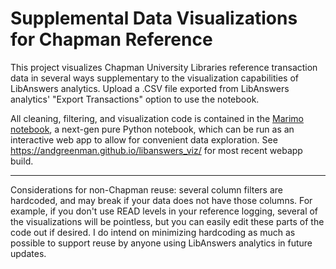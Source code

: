 # Supplemental Data Visualizations for Chapman Reference

This project visualizes Chapman University Libraries reference transaction data in several ways supplementary to the visualization capabilities of LibAnswers analytics. Upload a .CSV file exported from LibAnswers analytics' "Export Transactions" option to use the notebook.

All cleaning, filtering, and visualization code is contained in the [Marimo notebook](https://marimo.io/), a next-gen pure Python notebook, which can be run as an interactive web app to allow for convenient data exploration. See https://andgreenman.github.io/libanswers_viz/ for most recent webapp build.

-----
Considerations for non-Chapman reuse: several column filters are hardcoded, and may break if your data does not have those columns. For example, if you don't use READ levels in your reference logging, several of the visualizations will be pointless, but you can easily edit these parts of the code out if desired. I do intend on minimizing hardcoding as much as possible to support reuse by anyone using LibAnswers analytics in future updates.
